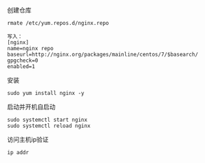 创建仓库

```
rmate /etc/yum.repos.d/nginx.repo

写入：
[nginx]
name=nginx repo
baseurl=http://nginx.org/packages/mainline/centos/7/$basearch/
gpgcheck=0
enabled=1
```

安装

```
sudo yum install nginx -y
```

启动并开机自启动

```
sudo systemctl start nginx
sudo systemctl reload nginx
```

访问主机ip验证

```
ip addr
```



